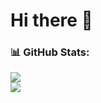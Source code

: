 # Hi there 👋

### 📊 GitHub Stats:
![](https://github-readme-streak-stats.herokuapp.com/?user=TheRealJoelmatic&theme=dark&hide_border=false)<br/>
![](https://github-readme-stats.vercel.app/api/top-langs/?username=TheRealJoelmatic&theme=dark&hide_border=false&include_all_commits=false&count_private=false&layout=compact)<br/>
